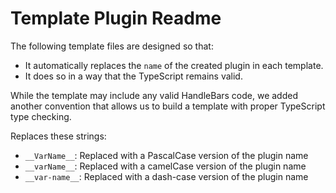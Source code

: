 # Template Plugin Readme

The following template files are designed so that:

- It automatically replaces the `name` of the created plugin in each template.
- It does so in a way that the TypeScript remains valid.

While the template may include any valid HandleBars code, we added another convention that allows us to build a template with proper TypeScript type checking.

Replaces these strings:

- `__VarName__`: Replaced with a PascalCase version of the plugin name
- `__varName__`: Replaced with a camelCase version of the plugin name
- `__var-name__`: Replaced with a dash-case version of the plugin name
